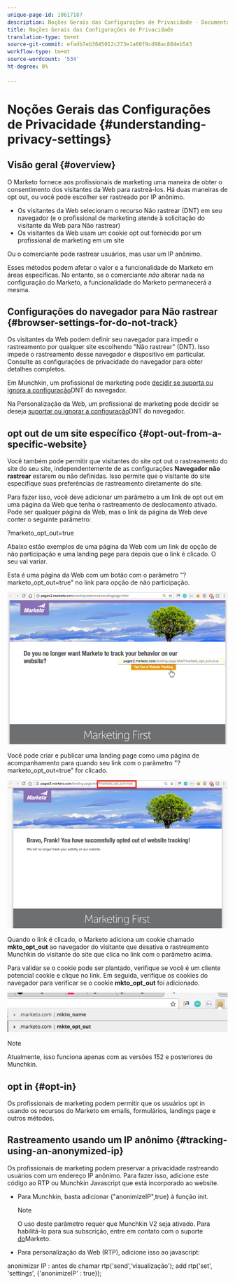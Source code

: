 ```yaml
---
unique-page-id: 10617187
description: Noções Gerais das Configurações de Privacidade - Documentos do Marketing - Documentação do Produto
title: Noções Gerais das Configurações de Privacidade
translation-type: tm+mt
source-git-commit: efadb7eb3845012c273e1a60f9cd98ac884eb543
workflow-type: tm+mt
source-wordcount: '534'
ht-degree: 0%

---
```



# Noções Gerais das Configurações de Privacidade {#understanding-privacy-settings}

## Visão geral {#overview}

O Marketo fornece aos profissionais de marketing uma maneira de obter o consentimento dos visitantes da Web para rastreá-los. Há duas maneiras de opt out, ou você pode escolher ser rastreado por IP anônimo.

* Os visitantes da Web selecionam o recurso Não rastrear (DNT) em seu navegador (e o profissional de marketing atende à solicitação do visitante da Web para Não rastrear)
* Os visitantes da Web usam um cookie opt out fornecido por um profissional de marketing em um site

Ou o comerciante pode rastrear usuários, mas usar um IP anônimo.

Esses métodos podem afetar o valor e a funcionalidade do Marketo em áreas específicas. No entanto, se o comerciante *não* alterar nada na configuração do Marketo, a funcionalidade do Marketo permanecerá a mesma.

## Configurações do navegador para Não rastrear {#browser-settings-for-do-not-track}

Os visitantes da Web podem definir seu navegador para impedir o rastreamento por qualquer site escolhendo &quot;Não rastrear&quot; (DNT). Isso impede o rastreamento desse navegador e dispositivo em particular. Consulte as configurações de privacidade do navegador para obter detalhes completos.

Em Munchkin, um profissional de marketing pode [decidir se suporta ou ignora a configuração](edit-do-not-track-browser-support-settings.md)DNT do navegador.

Na Personalização da Web, um profissional de marketing pode decidir se deseja [suportar ou ignorar a configuração](/help/marketo/product-docs/web-personalization/getting-started/setting-web-personalization-to-do-not-track.md)DNT do navegador.

## opt out de um site específico {#opt-out-from-a-specific-website}

Você também pode permitir que visitantes do site opt out o rastreamento do site do seu site, independentemente de as configurações **Navegador não rastrear** estarem ou não definidas. Isso permite que o visitante do site especifique suas preferências de rastreamento diretamente do site.

Para fazer isso, você deve adicionar um parâmetro a um link de opt out em uma página da Web que tenha o rastreamento de deslocamento ativado. Pode ser qualquer página da Web, mas o link da página da Web deve conter o seguinte parâmetro:

?marketo_opt_out=true

Abaixo estão exemplos de uma página da Web com um link de opção de não participação e uma landing page para depois que o link é clicado. O seu vai variar.

Esta é uma página da Web com um botão com o parâmetro &quot;?marketo_opt_out=true&quot; no link para opção de não participação.

![](assets/opt-out-1.png)

Você pode criar e publicar uma landing page como uma página de acompanhamento para quando seu link com o parâmetro &quot;?marketo_opt_out=true&quot; for clicado.

![](assets/opt-out-2.png)

Quando o link é clicado, o Marketo adiciona um cookie chamado **mkto_opt_out** ao navegador do visitante que desativa o rastreamento Munchkin do visitante do site que clica no link com o parâmetro acima.

Para validar se o cookie pode ser plantado, verifique se você é um cliente potencial cookie e clique no link. Em seguida, verifique os cookies do navegador para verificar se o cookie **mkto_opt_out** foi adicionado.

![](assets/opt-out-3.png)

>[!NOTE]
>
>Atualmente, isso funciona apenas com as versões 152 e posteriores do Munchkin.

## opt in {#opt-in}

Os profissionais de marketing podem permitir que os usuários opt in usando os recursos do Marketo em emails, formulários, landings page e outros métodos.

## Rastreamento usando um IP anônimo {#tracking-using-an-anonymized-ip}

Os profissionais de marketing podem preservar a privacidade rastreando usuários com um endereço IP anônimo. Para fazer isso, adicione este código ao RTP ou Munchkin Javascript que está incorporado ao website.

* Para Munchkin, basta adicionar {&quot;anonimizeIP&quot;,true} à função init.

   >[!NOTE]
   >
   >O uso deste parâmetro requer que Munchkin V2 seja ativado. Para habilitá-lo para sua subscrição, entre em contato com o suporte [do](http://nation.marketo.com/community/support_solutions)Marketo.

* Para personalização da Web (RTP), adicione isso ao javascript:

anonimizar IP : antes de chamar rtp(&#39;send&#39;,&#39;visualização&#39;); add rtp(&#39;set&#39;, &#39;settings&#39;, {&#39;anonimizeIP&#39; : true});

